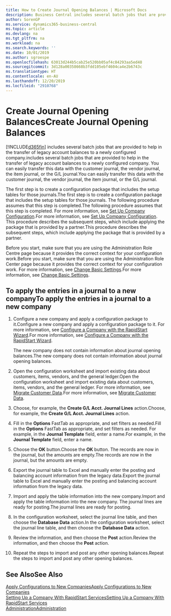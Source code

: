 ```yaml
---
title: How to Create Journal Opening Balances | Microsoft Docs
description: Business Central includes several batch jobs that are provided to help in the transfer of legacy account balances to a newly configured company. You can easily transfer this data with journals postings.
author: SorenGP
ms.service: dynamics365-business-central
ms.topic: article
ms.devlang: na
ms.tgt_pltfrm: na
ms.workload: na
ms.search.keywords: ''
ms.date: 10/01/2019
ms.author: sgroespe
ms.openlocfilehash: 63013d244b5cab25e520bb05af4c84293aa5ed48
ms.sourcegitcommit: 3d128a00358668b3fdd105ebf4604ca4e2b6743c
ms.translationtype: HT
ms.contentlocale: en-AU
ms.lasthandoff: 12/20/2019
ms.locfileid: "2910768"
---
```

# <a name="create-journal-opening-balances"></a><span data-ttu-id="b1e5a-104">Create Journal Opening Balances</span><span class="sxs-lookup"><span data-stu-id="b1e5a-104">Create Journal Opening Balances</span></span>
[!INCLUDE[d365fin](includes/d365fin_md.md)] <span data-ttu-id="b1e5a-105">includes several batch jobs that are provided to help in the transfer of legacy account balances to a newly configured company.</span><span class="sxs-lookup"><span data-stu-id="b1e5a-105">includes several batch jobs that are provided to help in the transfer of legacy account balances to a newly configured company.</span></span> <span data-ttu-id="b1e5a-106">You can easily transfer this data with the customer journal, the vendor journal, the item journal, or the G/L journal.</span><span class="sxs-lookup"><span data-stu-id="b1e5a-106">You can easily transfer this data with the customer journal, the vendor journal, the item journal, or the G/L journal.</span></span>

<span data-ttu-id="b1e5a-107">The first step is to create a configuration package that includes the setup tables for those journals.</span><span class="sxs-lookup"><span data-stu-id="b1e5a-107">The first step is to create a configuration package that includes the setup tables for those journals.</span></span> <span data-ttu-id="b1e5a-108">The following procedure assumes that this step is completed.</span><span class="sxs-lookup"><span data-stu-id="b1e5a-108">The following procedure assumes that this step is completed.</span></span> <span data-ttu-id="b1e5a-109">For more information, see [Set Up Company Configuration](admin-set-up-company-configuration.md).</span><span class="sxs-lookup"><span data-stu-id="b1e5a-109">For more information, see [Set Up Company Configuration](admin-set-up-company-configuration.md).</span></span> <span data-ttu-id="b1e5a-110">This procedure describes the subsequent steps, which include applying the package that is provided by a partner.</span><span class="sxs-lookup"><span data-stu-id="b1e5a-110">This procedure describes the subsequent steps, which include applying the package that is provided by a partner.</span></span>  

<span data-ttu-id="b1e5a-111">Before you start, make sure that you are using the Administration Role Centre page because it provides the correct context for your configuration work.</span><span class="sxs-lookup"><span data-stu-id="b1e5a-111">Before you start, make sure that you are using the Administration Role Center page because it provides the correct context for your configuration work.</span></span> <span data-ttu-id="b1e5a-112">For more information, see [Change Basic Settings](ui-change-basic-settings.md).</span><span class="sxs-lookup"><span data-stu-id="b1e5a-112">For more information, see [Change Basic Settings](ui-change-basic-settings.md).</span></span>

## <a name="to-apply-the-entries-in-a-journal-to-a-new-company"></a><span data-ttu-id="b1e5a-113">To apply the entries in a journal to a new company</span><span class="sxs-lookup"><span data-stu-id="b1e5a-113">To apply the entries in a journal to a new company</span></span>  
1. <span data-ttu-id="b1e5a-114">Configure a new company and apply a configuration package to it.</span><span class="sxs-lookup"><span data-stu-id="b1e5a-114">Configure a new company and apply a configuration package to it.</span></span> <span data-ttu-id="b1e5a-115">For more information, see [Configure a Company with the RapidStart Wizard](admin-how-to-configure-a-company-with-the-rapidstart-wizard.md).</span><span class="sxs-lookup"><span data-stu-id="b1e5a-115">For more information, see [Configure a Company with the RapidStart Wizard](admin-how-to-configure-a-company-with-the-rapidstart-wizard.md).</span></span>  

    <span data-ttu-id="b1e5a-116">The new company does not contain information about journal opening balances.</span><span class="sxs-lookup"><span data-stu-id="b1e5a-116">The new company does not contain information about journal opening balances.</span></span>  

2. <span data-ttu-id="b1e5a-117">Open the configuration worksheet and import existing data about customers, items, vendors, and the general ledger.</span><span class="sxs-lookup"><span data-stu-id="b1e5a-117">Open the configuration worksheet and import existing data about customers, items, vendors, and the general ledger.</span></span> <span data-ttu-id="b1e5a-118">For more information, see [Migrate Customer Data](admin-migrate-customer-data.md).</span><span class="sxs-lookup"><span data-stu-id="b1e5a-118">For more information, see [Migrate Customer Data](admin-migrate-customer-data.md).</span></span>  
3. <span data-ttu-id="b1e5a-119">Choose, for example, the **Create G/L Acct. Journal Lines** action.</span><span class="sxs-lookup"><span data-stu-id="b1e5a-119">Choose, for example, the **Create G/L Acct. Journal Lines** action.</span></span>  
4. <span data-ttu-id="b1e5a-120">Fill in the **Options** FastTab as appropriate, and set filters as needed.</span><span class="sxs-lookup"><span data-stu-id="b1e5a-120">Fill in the **Options** FastTab as appropriate, and set filters as needed.</span></span> <span data-ttu-id="b1e5a-121">For example, in the **Journal Template** field, enter a name.</span><span class="sxs-lookup"><span data-stu-id="b1e5a-121">For example, in the **Journal Template** field, enter a name.</span></span>  
5. <span data-ttu-id="b1e5a-122">Choose the **OK** button.</span><span class="sxs-lookup"><span data-stu-id="b1e5a-122">Choose the **OK** button.</span></span> <span data-ttu-id="b1e5a-123">The records are now in the journal, but the amounts are empty.</span><span class="sxs-lookup"><span data-stu-id="b1e5a-123">The records are now in the journal, but the amounts are empty.</span></span>  
6. <span data-ttu-id="b1e5a-124">Export the journal table to Excel and manually enter the posting and balancing account information from the legacy data.</span><span class="sxs-lookup"><span data-stu-id="b1e5a-124">Export the journal table to Excel and manually enter the posting and balancing account information from the legacy data.</span></span>
7. <span data-ttu-id="b1e5a-125">Import and apply the table information into the new company.</span><span class="sxs-lookup"><span data-stu-id="b1e5a-125">Import and apply the table information into the new company.</span></span> <span data-ttu-id="b1e5a-126">The journal lines are ready for posting.</span><span class="sxs-lookup"><span data-stu-id="b1e5a-126">The journal lines are ready for posting.</span></span>  
8. <span data-ttu-id="b1e5a-127">In the configuration worksheet, select the journal line table, and then choose the **Database Data** action.</span><span class="sxs-lookup"><span data-stu-id="b1e5a-127">In the configuration worksheet, select the journal line table, and then choose the **Database Data** action.</span></span>  
9. <span data-ttu-id="b1e5a-128">Review the information, and then choose the **Post** action.</span><span class="sxs-lookup"><span data-stu-id="b1e5a-128">Review the information, and then choose the **Post** action.</span></span>  
10. <span data-ttu-id="b1e5a-129">Repeat the steps to import and post any other opening balances.</span><span class="sxs-lookup"><span data-stu-id="b1e5a-129">Repeat the steps to import and post any other opening balances.</span></span>  

## <a name="see-also"></a><span data-ttu-id="b1e5a-130">See Also</span><span class="sxs-lookup"><span data-stu-id="b1e5a-130">See Also</span></span>  
[<span data-ttu-id="b1e5a-131">Apply Configurations to New Companies</span><span class="sxs-lookup"><span data-stu-id="b1e5a-131">Apply Configurations to New Companies</span></span>](admin-apply-configuration-to-new-companies.md)  
[<span data-ttu-id="b1e5a-132">Setting Up a Company With RapidStart Services</span><span class="sxs-lookup"><span data-stu-id="b1e5a-132">Setting Up a Company With RapidStart Services</span></span>](admin-set-up-a-company-with-rapidstart.md)  
[<span data-ttu-id="b1e5a-133">Administration</span><span class="sxs-lookup"><span data-stu-id="b1e5a-133">Administration</span></span>](admin-setup-and-administration.md)
